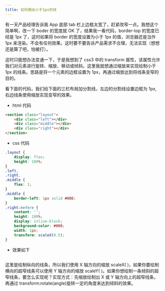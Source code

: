 ```yaml
---
title: 如何画出小于1px的线
---
```


有一天产品经理告诉我 App 底部 tab 栏上边框太宽了，赶紧改窄一点。我想这个简单啊，改一下 boder 的宽度就 OK 了，结果我一看代码，border-top 的宽度已经是 1px 了，这时如果将 border 的宽度设置为小于 1px 的值，浏览器还是当作 1px 来渲染。不会有任何效果。这时要不要告诉产品需求不合理，无法实现（想想还是算了吧，怕被打）。

这时只能想办法变通一下，于是我想到了 css3 中的 transform 属性，该属性允许我们对元素进行旋转、缩放、移动或倾斜。这里我就想通过缩放来实现绘制小于 1px 的线条。思路是将一个元素的边框设置为 1px，再通过缩放达到将线条变窄的目的。

看下面的代码，我们给下面的三栏布局加分割线，左边的分割线设置边框为 1px,右边线条使用缩放实现变窄的效果。

-   html 代码

```html
<section class="layout">
    <div class="left"></div>
    <div class="middle"></div>
    <div class="right"></div>
</section>
```

-   css 代码

```css
.layout {
    display: flex;
    height: 100%;
}
.left,
.right,
.middle {
    flex: 1;
}
.middle {
    border-left: 1px solid #000;
}
.right:before {
    content: '';
    height: 100%;
    display: inline-block;
    background-color: #000;
    width: 1px;
    transform: scaleX(0.5);
}
```

-   效果如下

    <img class="custom" :src="$withBase('/assets/img/px.png')" />

这里是绘制纵向的线条，所以我们使用 X 轴方向的缩放 scaleX( )，如果你要绘制横向的超窄线条可以使用 Y 轴方向的缩放 scaleY( )。如果你想绘制一条倾斜的超窄线条，要怎么实现呢？实现方式：先缩放绘制出 X 或 Y 轴方向上的超窄线条，再通过 transform:rotate(angle)旋转一定的角度来达到倾斜的效果。
